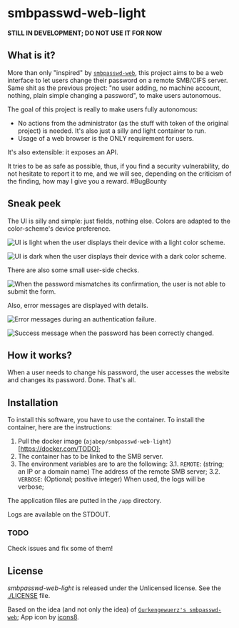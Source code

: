 # smbpasswd-web-light


**STILL IN DEVELOPMENT; DO NOT USE IT FOR NOW**


## What is it?

More than only "inspired" by [`smbpasswd-web`](https://github.com/Gurkengewuerz/smbpasswd-web), this project aims to be
a web interface to let users change their password on a remote SMB/CIFS server. Same shit as the previous project: "no
user adding, no machine account, nothing, plain simple changing a password", to make users autonomous.

The goal of this project is really to make users fully autonomous:

* No actions from the
administrator (as the stuff with token of the original project) is needed. It's also just a silly and light container to
run.
* Usage of a web browser is the ONLY requirement for users.

It's also extensible: it exposes an API.

It tries to be as safe as possible, thus, if you find a security vulnerability, do not hesitate to report it to me, and
we will see, depending on the criticism of the finding, how may I give you a reward. #BugBounty


## Sneak peek

The UI is silly and simple: just fields, nothing else. Colors are adapted to the color-scheme's device preference.

![UI is light when the user displays their device with a light color scheme.](./docs/light.png)

![UI is dark when the user displays their device with a dark color scheme.](./docs/dark.png)

There are also some small user-side checks.

![When the password mismatches its confirmation, the user is not able to submit the form.](./docs/password_mismatch.png)

Also, error messages are displayed with details.

![Error messages during an authentication failure.](./docs/authn_failure.png)

![Success message when the password has been correctly changed.](./docs/success.png)


## How it works?

When a user needs to change his password, the user accesses the website and changes its password. Done. That's all.


## Installation

To install this software, you have to use the container. To install the container, here are the instructions:

1. Pull the docker image (`ajabep/smbpasswd-web-light`)[https://docker.com/TODO];
2. The container has to be linked to the SMB server.
3. The environment variables are to are the following:
3.1. `REMOTE`: (string; an IP or a domain name) The address of the remote SMB server;
3.2. `VERBOSE`: (Optional; positive integer) When used, the logs will be verbose;


The application files are putted in the `/app` directory.

Logs are available on the STDOUT.


### TODO

Check issues and fix some of them!


## License

*smbpasswd-web-light* is released under the Unlicensed license. See the [./LICENSE](LICENSE) file.

Based on the idea (and not only the idea) of [`Gurkengewuerz's smbpasswd-web`](https://github.com/Gurkengewuerz/smbpasswd-web); App icon by [icons8](https://icons8.com/).
